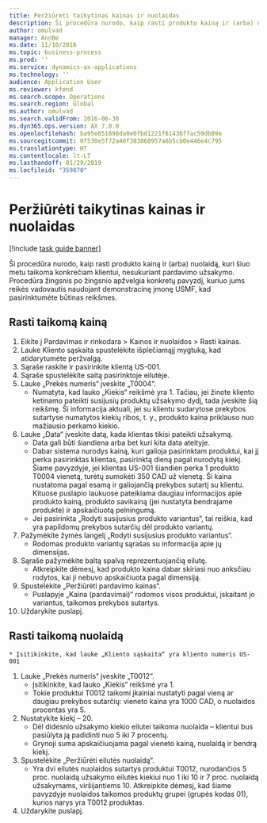 ```yaml
---
title: Peržiūrėti taikytinas kainas ir nuolaidas
description: Ši procedūra nurodo, kaip rasti produkto kainą ir (arba) nuolaidą, kuri šiuo metu taikoma konkrečiam klientui, nesukuriant pardavimo užsakymo.
author: omulvad
manager: AnnBe
ms.date: 11/10/2016
ms.topic: business-process
ms.prod: ''
ms.service: dynamics-ax-applications
ms.technology: ''
audience: Application User
ms.reviewer: kfend
ms.search.scope: Operations
ms.search.region: Global
ms.author: omulvad
ms.search.validFrom: 2016-06-30
ms.dyn365.ops.version: AX 7.0.0
ms.openlocfilehash: ba95e651898da0e0fbd1221f61436ffac59db09e
ms.sourcegitcommit: 0f530e5f72a40f383868957a6b5cb0e446e4c795
ms.translationtype: HT
ms.contentlocale: lt-LT
ms.lasthandoff: 01/29/2019
ms.locfileid: "359870"
---
```

# <a name="look-up-applicable-prices-and-discounts"></a>Peržiūrėti taikytinas kainas ir nuolaidas

[!include [task guide banner](../../includes/task-guide-banner.md)]

Ši procedūra nurodo, kaip rasti produkto kainą ir (arba) nuolaidą, kuri šiuo metu taikoma konkrečiam klientui, nesukuriant pardavimo užsakymo. Procedūra žingsnis po žingsnio apžvelgia konkretų pavyzdį, kuriuo jums reikės vadovautis naudojant demonstracinę įmonę USMF, kad pasirinktumėte būtinas reikšmes.


## <a name="find-the-applicable-price"></a>Rasti taikomą kainą
1. Eikite į Pardavimas ir rinkodara > Kainos ir nuolaidos > Rasti kainas.
2. Lauke Kliento sąskaita spustelėkite išplečiamąjį mygtuką, kad atidarytumėte peržvalgą.
3. Sąraše raskite ir pasirinkite klientą US-001.
4. Sąraše spustelėkite saitą pasirinktoje eilutėje.
5. Lauke „Prekės numeris“ įveskite „T0004“.
    * Numatyta, kad lauko „Kiekis“ reikšmė yra 1. Tačiau, jei žinote kliento ketinamo pateikti susijusių produktų užsakymo dydį, tada įveskite šią reikšmę. Ši informacija aktuali, jei su klientu sudarytose prekybos sutartyse numatytos kiekių ribos, t. y., produkto kaina priklauso nuo mažiausio perkamo kiekio.  
6. Lauke „Data“ įveskite datą, kada klientas tikisi pateikti užsakymą. 
    * Data gali būti šiandiena arba bet kuri kita data ateityje.  
    * Dabar sistema nurodys kainą, kuri galioja pasirinktam produktui, kai jį perka pasirinktas klientas, pasirinktą dieną pagal nurodytą kiekį. Šiame pavyzdyje, jei klientas US-001 šiandien perka 1 produkto T0004 vienetą, turėtų sumokėti 350 CAD už vienetą. Ši kaina nustatoma pagal esamą ir galiojančią prekybos sutartį su klientu.      Kituose puslapio laukuose pateikiama daugiau informacijos apie produkto kainą, produkto savikainą (jei nustatyta bendrajame produkte) ir apskaičiuotą pelningumą.  
    * Jei pasirinkta „Rodyti susijusius produkto variantus“, tai reiškia, kad yra papildomų prekybos sutarčių dėl produkto variantų.  
7. Pažymėkite žymės langelį „Rodyti susijusius produkto variantus“.
    * Rodomas produkto variantų sąrašas su informacija apie jų dimensijas.  
8. Sąraše pažymėkite baltą spalvą reprezentuojančią eilutę.
    * Atkreipkite dėmesį, kad produkto kaina dabar skiriasi nuo anksčiau rodytos, kai ji nebuvo apskaičiuota pagal dimensiją.  
9. Spustelėkite „Peržiūrėti pardavimo kainas“.
    * Puslapyje „Kaina (pardavimai)“ rodomos visos produktui, įskaitant jo variantus, taikomos prekybos sutartys.  
10. Uždarykite puslapį.

## <a name="find-the-applicable-discount"></a>Rasti taikomą nuolaidą
    * Įsitikinkite, kad lauke „Kliento sąskaita“ yra kliento numeris US-001    
1. Lauke „Prekės numeris“ įveskite „T0012“.
    * Įsitikinkite, kad lauko „Kiekis“ reikšmė yra 1.  
    * Tokie produktui T0012 taikomi įkainiai nustatyti pagal vieną ar daugiau prekybos sutarčių: vieneto kaina yra 1000 CAD, o nuolaidos procentas yra 5.  
2. Nustatykite kiekį – 20.
    * Dėl didesnio užsakymo kiekio eilutei taikoma nuolaida – klientui bus pasiūlyta ją padidinti nuo 5 iki 7 procentų.  
    * Grynoji suma apskaičiuojama pagal vieneto kainą, nuolaidą ir bendrą kiekį.  
3. Spustelėkite „Peržiūrėti eilutės nuolaidą“.
    * Yra dvi eilutės nuolaidos sutartys produktui T0012, nurodančios 5 proc. nuolaidą užsakymo eilutės kiekiui nuo 1 iki 10 ir 7 proc. nuolaidą užsakymams, viršijantiems 10. Atkreipkite dėmesį, kad šiame pavyzdyje nuolaidos taikomos produktų grupei (grupės kodas 01), kurios narys yra T0012 produktas.  
4. Uždarykite puslapį.

